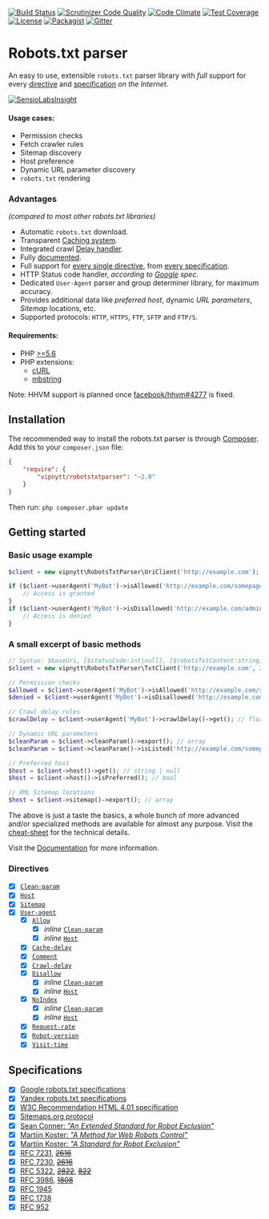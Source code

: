 [![Build Status](https://travis-ci.org/VIPnytt/RobotsTxtParser.svg?branch=master)](https://travis-ci.org/VIPnytt/RobotsTxtParser)
[![Scrutinizer Code Quality](https://scrutinizer-ci.com/g/VIPnytt/RobotsTxtParser/badges/quality-score.png?b=master)](https://scrutinizer-ci.com/g/VIPnytt/RobotsTxtParser/?branch=master)
[![Code Climate](https://codeclimate.com/github/VIPnytt/RobotsTxtParser/badges/gpa.svg)](https://codeclimate.com/github/VIPnytt/RobotsTxtParser)
[![Test Coverage](https://codeclimate.com/github/VIPnytt/RobotsTxtParser/badges/coverage.svg)](https://codeclimate.com/github/VIPnytt/RobotsTxtParser/coverage)
[![License](https://poser.pugx.org/VIPnytt/RobotsTxtParser/license)](https://github.com/VIPnytt/RobotsTxtParser/blob/master/LICENSE)
[![Packagist](https://img.shields.io/packagist/v/vipnytt/robotstxtparser.svg)](https://packagist.org/packages/vipnytt/robotstxtparser)
[![Gitter](https://badges.gitter.im/VIPnytt/RobotsTxtParser.svg)](https://gitter.im/VIPnytt/RobotsTxtParser)

# Robots.txt parser
An easy to use, extensible `robots.txt` parser library with _full_ support for every [directive](#directives) and [specification](#specifications) _on the Internet_.

[![SensioLabsInsight](https://insight.sensiolabs.com/projects/6fb47427-166b-45d0-bd41-40f7a63c2b0c/big.png)](https://insight.sensiolabs.com/projects/6fb47427-166b-45d0-bd41-40f7a63c2b0c)

#### Usage cases:
- Permission checks
- Fetch crawler rules
- Sitemap discovery
- Host preference
- Dynamic URL parameter discovery
- `robots.txt` rendering

### Advantages
_(compared to most other robots.txt libraries)_
- Automatic `robots.txt` download.
- Transparent [Caching system](https://github.com/VIPnytt/RobotsTxtParser/blob/master/docs/sql/cache.md).
- Integrated crawl [Delay handler](https://github.com/VIPnytt/RobotsTxtParser/blob/master/docs/sql/delay.md).
- Fully [documented](https://github.com/VIPnytt/RobotsTxtParser/tree/master/docs).
- Full support for [every single directive](#directives), from [every specification](#specifications).
- HTTP Status code handler, _according to [Google](https://developers.google.com/webmasters/control-crawl-index/docs/robots_txt) spec._
- Dedicated `User-Agent` parser and group determiner library, for maximum accuracy.
- Provides additional data like _preferred host_, dynamic _URL parameters_, _Sitemap_ locations, etc.
- Supported protocols: ``HTTP``, ``HTTPS``, ``FTP``, ``SFTP`` and ``FTP/S``.

#### Requirements:
- PHP [>=5.6](http://php.net/supported-versions.php)
- PHP extensions:
  - [cURL](http://php.net/manual/en/book.curl.php)
  - [mbstring](http://php.net/manual/en/book.mbstring.php)

Note: HHVM support is planned once [facebook/hhvm#4277](https://github.com/facebook/hhvm/issues/4277) is fixed.

## Installation
The recommended way to install the robots.txt parser is through [Composer](http://getcomposer.org). Add this to your `composer.json` file:
```json
{
    "require": {
        "vipnytt/robotstxtparser": "~2.0"
    }
}
```
Then run: ```php composer.phar update```

## Getting started
### Basic usage example
```php
$client = new vipnytt\RobotsTxtParser\UriClient('http://example.com');

if ($client->userAgent('MyBot')->isAllowed('http://example.com/somepage.html')) {
    // Access is granted
}
if ($client->userAgent('MyBot')->isDisallowed('http://example.com/admin')) {
    // Access is denied
}
```
### A small excerpt of basic methods
```php
// Syntax: $baseUri, [$statusCode:int|null], [$robotsTxtContent:string], [$encoding:string], [$byteLimit:int|null]
$client = new vipnytt\RobotsTxtParser\TxtClient('http://example.com', 200, $robotsTxtContent);

// Permission checks
$allowed = $client->userAgent('MyBot')->isAllowed('http://example.com/somepage.html'); // bool
$denied = $client->userAgent('MyBot')->isDisallowed('http://example.com/admin'); // bool

// Crawl delay rules
$crawlDelay = $client->userAgent('MyBot')->crawlDelay()->get(); // float | int

// Dynamic URL parameters
$cleanParam = $client->cleanParam()->export(); // array
$cleanParam = $client->cleanParam()->isListed('http://example.com/somepage/?ref=frontpage'); // bool

// Preferred host
$host = $client->host()->get(); // string | null
$host = $client->host()->isPreferred(); // bool

// XML Sitemap locations
$host = $client->sitemap()->export(); // array
```

The above is just a taste the basics, a whole bunch of more advanced and/or specialized methods are available for almost any purpose. Visit the [cheat-sheet](https://github.com/VIPnytt/RobotsTxtParser/tree/master/docs/CheatSheet.md) for the technical details.

Visit the [Documentation](https://github.com/VIPnytt/RobotsTxtParser/tree/master/docs) for more information.

### Directives
- [x] [`Clean-param`](https://github.com/VIPnytt/RobotsTxtParser/blob/master/docs/Directives.md#clean-param)
- [x] [`Host`](https://github.com/VIPnytt/RobotsTxtParser/blob/master/docs/Directives.md#host)
- [x] [`Sitemap`](https://github.com/VIPnytt/RobotsTxtParser/blob/master/docs/Directives.md#sitemap)
- [x] [`User-agent`](https://github.com/VIPnytt/RobotsTxtParser/blob/master/docs/Directives.md#user-agent)
  - [x] [`Allow`](https://github.com/VIPnytt/RobotsTxtParser/blob/master/docs/Directives.md#allow)
    - [x] _inline_ [`Clean-param`](https://github.com/VIPnytt/RobotsTxtParser/blob/master/docs/Directives.md#inline-clean-param)
    - [x] _inline_ [`Host`](https://github.com/VIPnytt/RobotsTxtParser/blob/master/docs/Directives.md#inline-host)
  - [x] [`Cache-delay`](https://github.com/VIPnytt/RobotsTxtParser/blob/master/docs/Directives.md#cache-delay)
  - [x] [`Comment`](https://github.com/VIPnytt/RobotsTxtParser/blob/master/docs/Directives.md#comment)
  - [x] [`Crawl-delay`](https://github.com/VIPnytt/RobotsTxtParser/blob/master/docs/Directives.md#crawl-delay)
  - [x] [`Disallow`](https://github.com/VIPnytt/RobotsTxtParser/blob/master/docs/Directives.md#disallow)
    - [x] _inline_ [`Clean-param`](https://github.com/VIPnytt/RobotsTxtParser/blob/master/docs/Directives.md#inline-clean-param)
    - [x] _inline_ [`Host`](https://github.com/VIPnytt/RobotsTxtParser/blob/master/docs/Directives.md#inline-host)
  - [x] [`NoIndex`](https://github.com/VIPnytt/RobotsTxtParser/blob/master/docs/Directives.md#noindex)
    - [x] _inline_ [`Clean-param`](https://github.com/VIPnytt/RobotsTxtParser/blob/master/docs/Directives.md#inline-clean-param)
    - [x] _inline_ [`Host`](https://github.com/VIPnytt/RobotsTxtParser/blob/master/docs/Directives.md#inline-host)
  - [x] [`Request-rate`](https://github.com/VIPnytt/RobotsTxtParser/blob/master/docs/Directives.md#request-rate)
  - [x] [`Robot-version`](https://github.com/VIPnytt/RobotsTxtParser/blob/master/docs/Directives.md#robot-version)
  - [x] [`Visit-time`](https://github.com/VIPnytt/RobotsTxtParser/blob/master/docs/Directives.md#visit-time)

## Specifications
- [x] [Google robots.txt specifications](https://developers.google.com/webmasters/control-crawl-index/docs/robots_txt)
- [x] [Yandex robots.txt specifications](https://yandex.com/support/webmaster/controlling-robot/robots-txt.xml)
- [x] [W3C Recommendation HTML 4.01 specification](https://www.w3.org/TR/html4/appendix/notes.html#h-B.4.1.1)
- [x] [Sitemaps.org protocol](http://www.sitemaps.org/protocol.html#submit_robots)
- [x] [Sean Conner: _"An Extended Standard for Robot Exclusion"_](http://www.conman.org/people/spc/robots2.html)
- [x] [Martijn Koster: _"A Method for Web Robots Control"_](http://www.robotstxt.org/norobots-rfc.txt)
- [x] [Martijn Koster: _"A Standard for Robot Exclusion"_](http://www.robotstxt.org/orig.html)
- [x] [RFC 7231](https://tools.ietf.org/html/rfc7231), [~~2616~~](https://tools.ietf.org/html/rfc2616)
- [x] [RFC 7230](https://tools.ietf.org/html/rfc7230), [~~2616~~](https://tools.ietf.org/html/rfc2616)
- [x] [RFC 5322](https://tools.ietf.org/html/rfc5322), [~~2822~~](https://tools.ietf.org/html/rfc2822), [~~822~~](https://tools.ietf.org/html/rfc822)
- [x] [RFC 3986](https://tools.ietf.org/html/rfc3986), [~~1808~~](https://tools.ietf.org/html/rfc3986)
- [x] [RFC 1945](https://tools.ietf.org/html/rfc1945)
- [x] [RFC 1738](https://tools.ietf.org/html/rfc1738)
- [x] [RFC 952](https://tools.ietf.org/html/rfc952)
